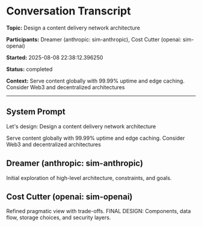 # Conversation Transcript

**Topic:** Design a content delivery network architecture

**Participants:** Dreamer (anthropic: sim-anthropic), Cost Cutter (openai: sim-openai)

**Started:** 2025-08-08 22:38:12.396250

**Status:** completed

**Context:** Serve content globally with 99.99% uptime and edge caching. Consider Web3 and decentralized architectures

---

## System Prompt

Let's design: Design a content delivery network architecture

Serve content globally with 99.99% uptime and edge caching. Consider Web3 and decentralized architectures

## Dreamer (anthropic: sim-anthropic)

Initial exploration of high-level architecture, constraints, and goals.

## Cost Cutter (openai: sim-openai)

Refined pragmatic view with trade-offs. FINAL DESIGN: Components, data flow, storage choices, and security layers.

